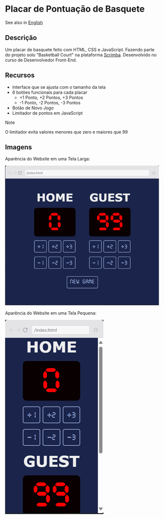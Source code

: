 
# Placar de Pontuação de Basquete

See also in [English](./README-EN.md)

## Descrição

Um placar de basquete feito com HTML, CSS e JavaScript. Fazendo parte do projeto solo "Basketball Court" na plataforma [Scrimba](https://scrimba.com/). Desenvolvido no curso de Desenvolvedor Front-End.

## Recursos

- Interface que se ajusta com o tamanho da tela
- 6 botões funcionais para cada placar
  - +1 Ponto, +2 Pontos, +3 Pontos
  - -1 Ponto, -2 Pontos, -3 Pontos
- Botão de Novo Jogo
- Limitador de pontos em JavaScript

> [!NOTE]
> O limitador evita valores menores que zero e maiores que 99

## Imagens

Aparência do Website em uma Tela Larga:

![Tela do Website Larga](./images/normal-width.png)

Aparência do Website em uma Tela Pequena:

![Tela do Website Pequena](./images/mobile-width.png)
